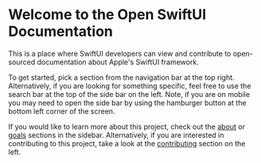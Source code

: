 # Welcome to the Open SwiftUI Documentation

This is a place where SwiftUI developers can view and contribute to open-sourced documentation about Apple's SwiftUI framework.

To get started, pick a section from the navigation bar at the top right. Alternatively, if you are looking for something specific, feel free to use the search bar at the top of the side bar on the left. Note, if you are on mobile you may need to open the side bar by using the hamburger button at the bottom left corner of the screen.

If you would like to learn more about this project, check out the [about](/about.md) or [goals](/goals.md) sections in the sidebar. Alternatively, if you are interested in contributing to this project, take a look at the [contributing](/CONTIBUTING.md) section on the left.